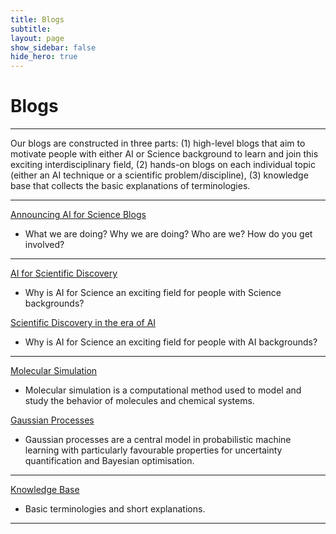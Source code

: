 ```yaml
---
title: Blogs
subtitle:
layout: page
show_sidebar: false
hide_hero: true
---
```


# Blogs
<hr />
<p class="is-size-5">Our blogs are constructed in three parts: (1) high-level blogs that aim to motivate people with either AI or Science background to learn and join this exciting interdisciplinary field, (2) hands-on blogs on each individual topic (either an AI technique or a scientific problem/discipline), (3) knowledge base that collects the basic explanations of terminologies.</p>
<hr />

<p class="is-size-5"><a href="/blogs/announcement">Announcing AI for Science Blogs</a></p>
<ul class="is-medium">
    <li>What we are doing? Why we are doing? Who are we? How do you get involved?</li>
</ul>

<hr />
<p class="is-size-5"><a href="/blogs/ai_for_science_science">AI for Scientific Discovery</a></p>
<ul class="is-medium">
    <li>Why is AI for Science an exciting field for people with Science backgrounds?</li>
</ul>
<p class="is-size-5"><a href="/blogs/ai_for_science_ai">Scientific Discovery in the era of AI</a></p>
<ul class="is-medium">
    <li>Why is AI for Science an exciting field for people with AI backgrounds?</li>
</ul>

<hr />

<p class="is-size-5"><a href="/blogs/molecular_simulation">Molecular Simulation</a></p>
<ul class="is-medium">
    <li>Molecular simulation is a computational method used to model and study the behavior of molecules and chemical systems.</li>
</ul>

<p class="is-size-5"><a href="/blogs/gaussian_processes">Gaussian Processes</a></p>
<ul class="is-medium">
    <li>Gaussian processes are a central model in probabilistic machine learning with particularly favourable properties for uncertainty quantification and Bayesian optimisation.</li>
</ul>
<hr />

<p class="is-size-5"><a href="/blogs/knowledge_base">Knowledge Base</a></p>
<ul class="is-medium">
    <li>Basic terminologies and short explanations.</li>
</ul>

<hr />
